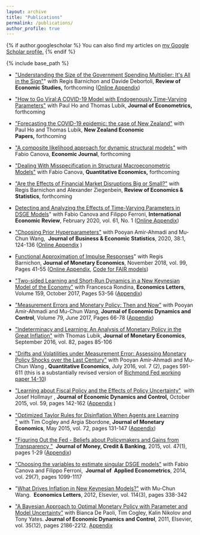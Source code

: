 ```yaml
---
layout: archive
title: "Publications"
permalink: /publications/
author_profile: true
---
```


{% if author.googlescholar %}
  You can also find my articles on <u><a href="{{author.googlescholar}}">my Google Scholar profile</a>.</u>
{% endif %}

{% include base_path %}

*   ["Understanding the Size of the Government Spending Multiplier: It's All in the Sign"]( https://cm1518.github.io/files/FP.pdf)" with Regis Barnichon and Davide Debortoli, **Review of Economic Studies,** forthcoming  ([Online Appendix]( https://cm1518.github.io/files/files/OnlineAppFP.pdf)) 
*   ["How to Go Viral:A COVID-19 Model with Endogenously Time-Varying Parameters"](https://cm1518.github.io/files/Coronavirus_Empirics.pdf) with Paul Ho and Thomas Lubik, **Journal of Econometrics,** forthcoming 
*   ["Forecasting the COVID-19 epidemic: the case of New Zealand"](https://cm1518.github.io/files/NZ.pdf) with Paul Ho and Thomas Lubik, **New Zealand Economic Papers,** forthcoming 
*   ["A composite likelihood approach for dynamic structural models"](https://cm1518.github.io/files/files/CM2.pdf) with Fabio Canova, **Economic Journal**, forthcoming
*   ["Dealing With Misspecification in Structural Macroeconometric Models"](hhttps://cm1518.github.io/files/CM.pdf) with Fabio Canova, **Quantitative Economics,** forthcoming
*    ["Are the Effects of Financial Market Disruptions Big or Small?"](https://cm1518.github.io/files/CS.pdf) with Regis Barnichon and Alexander Ziegenbein, **Review of Economics & Statistics**, forthcoming 
*    [Detecting and Analyzing the Effects of Time-Varying Parameters in DSGE Models](https://cm1518.github.io/files/cfm2.pdf)" with Fabio Canova and Filippo Ferroni, **International Economic Review**, February 2020, vol. 61, No. 1 ([Online Appendix](https://cm1518.github.io/files/OnlineAppcfm2.pdf))  
*   ["Choosing Prior Hyperparameters"](https://cm1518.github.io/files/HP.pdf) with Pooyan Amir-Ahmadi and Mu-Chun Wang,  **Journal of Business & Economic Statistics**, 2020, 38:1, 124-136 ([Online Appendix](https://cm1518.github.io/files/OnlineAppHP.pdf) )  

*   [Functional Approximation of Impulse Responses](https://cm1518.github.io/files/asymMP.pdf)" with Regis Barnichon, **Journal of Monetary Economics**, November 2018, vol. 99, Pages 41-55 ([Online Appendix](https://cm1518.github.io/files/FAIR_OnlineAppendix.pdf), [Code for FAIR models](https://github.com/cm1518/FAIR))  
*    ["Two-sided Learning and Short-Run Dynamics in a New Keynesian Model of the Economy"](https://cm1518.github.io/files/1705e.pdf) with Francesca Rondina, **Economics Letters**, Volume 159, October 2017, Pages 53-56 ([Appendix](https://cm1518.github.io/files/AppendixTSL.pdf)) 
*   ["Measurement Errors and Monetary Policy: Then and Now"](https://cm1518.github.io/files/meas_error.pdf) with Pooyan Amir-Ahmadi and Mu-Chun Wang, **Journal of Economic Dynamics and Control**, Volume 79, June 2017, Pages 66-78 ([Appendix](https://cm1518.github.io/files/meas_error_appendix.pdf)) 
*    ["Indeterminacy and Learning: An Analysis of Monetary Policy in the Great Inflation"](https://cm1518.github.io/files/LM.pdf) with Thomas Lubik, **Journal of Monetary Economics**, September 2016, vol. 82, pages 85-106 
*    ["Drifts and Volatilities under Measurement Error: Assessing Monetary Policy Shocks over the Last Century"](https://cm1518.github.io/files/AAMW2014.pdf) with Pooyan Amir-Ahmadi and Mu-Chun Wang , **Quantitative Economics**, July 2016, vol. 7 (2), pages 591-611 (this is a substantially revised version of [Richmond Fed working paper 14-10](https://www.richmondfed.org/publications/research/working_papers/2014/wp_14-10.cfm))
*    ["Learning about Fiscal Policy and the Effects of Policy Uncertainty"](https://cm1518.github.io/files/fiscal.pdf)  with Josef Hollmayr , **Journal of Economic Dynamics and Control,** October 2015, vol. 59, pages 142-162 ([Appendix](https://cm1518.github.io/files/fiscal_app.pdf) )
*   ["Optimized Taylor Rules for Disinﬂation When Agents are Learning "](https://cm1518.github.io/files/cms_march_2014.pdf) with Tim Cogley and Argia Sbordone, **Journal of Monetary Economics**, May 2015, vol. 72, pages 131-147 ([Appendix](https://cm1518.github.io/files/cms_appendices_march_2014.pdf))
*   ["Figuring Out the Fed - Beliefs about Policymakers and Gains from Transparency "](https://cm1518.github.io/files/FOTF.pdf)  **Journal of Money, Credit & Banking**, 2015, vol. 47(1), pages 1-29 ([Appendix](https://cm1518.github.io/files/FOTF_appendix.pdf))
*   ["Choosing the variables to estimate singular DSGE models"](https://cm1518.github.io/files/CFM.pdf) with Fabio Canova and Filippo Ferroni,  **Journal of  Applied Econometrics**, 2014, vol. 29(7), pages 1099-1117
*   "[What Drives Inflation in New Keynesian Models?"](https://cm1518.github.io/files/EL.pdf) with Mu-Chun Wang.  **Economics Letters**, 2012, Elsevier, vol. 114(3), pages 338-342
*    ["A Bayesian Approach to Optimal Monetary Policy with Parameter and Model Uncertainty"](https://cm1518.github.io/files/JEDC.pdf) with Bianca De Paoli, Tim Cogley, Kalin Nikolov and Tony Yates. **Journal of Economic Dynamics and Control**, 2011, Elsevier, vol. 35(12), pages 2186-2212. [Appendix](https://cm1518.github.io/files/appendix_JEDC.pdf)
